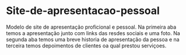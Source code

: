 # Site-de-apresentacao-pessoal
Modelo de site de apresentação proficional e pessoal. Na primeira aba temos a apresentação junto com links das resdes sociais e uma foto. Na segunda aba temos uma breve historia de apresentação da pessoa e na terceira temos depoimentos de clientes oa qual prestou serviçoes.

